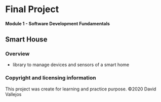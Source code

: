 # Final Project

#### Module 1 - Software Development Fundamentals

## Smart House

### Overview
- library to manage devices and sensors of a smart home

### Copyright and licensing information
This project was create for learning and practice purpose.
©2020 David Vallejos
